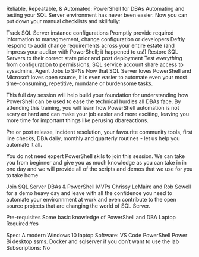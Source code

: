 Reliable, Repeatable, & Automated: PowerShell for DBAs
Automating and testing your SQL Server environment has never been easier. Now you can put down your manual checklists and skillfully:

Track SQL Server instance configurations
Promptly provide required information to managmement, change configuration or developers
Deftly respond to audit change requirements across your entire estate (and impress your auditor with PowerShell; it happened to us!)
Restore SQL Servers to their correct state prior and post deployment
Test *everything* from configuration to permissions, SQL service account share access to sysadmins, Agent Jobs to SPNs
Now that SQL Server loves PowerShell and Microsoft loves open source, it is even easier to automate even your most time-consuming, repetitive, mundane or burdensome tasks.

This full day session will help build your foundation for understanding how PowerShell can be used to ease the technical hurdles all DBAs face. By attending this training, you will learn how PowerShell automation is not scary or hard and can make your job easier and more exciting, leaving you more time for important things like perusing dbareactions.

Pre or post release, incident resolution, your favourite community tools, first line checks, DBA daily, monthly and quarterly routines - let us help you automate it all.

You do not need expert PowerShell skils to join this session. We can take you from beginner and give you as much knowledge as you can take in in one day and we will provide all of the scripts and demos that we use for you to take home

Join SQL Server DBAs & PowerShell MVPs Chrissy LeMaire and Rob Sewell for a demo heavy day and leave with all the confidence you need to automate your environnment at work and even contribute to the open source projects that are changing the world of SQL Server.

Pre-requisites
Some basic knowledge of PowerShell and DBA
Laptop Required:Yes

Spec: A modern Windows 10 laptop
Software: VS Code PowerShell Power Bi desktop ssms. Docker and sqlserver if you don’t want to use the lab
Subscriptions: No